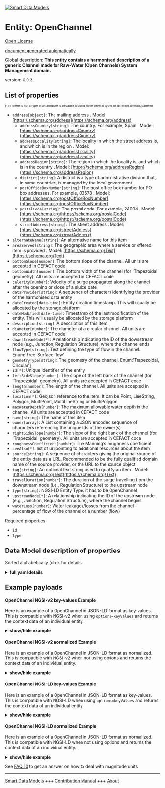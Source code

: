 <!-- 10-Header -->  
[![Smart Data Models](https://smartdatamodels.org/wp-content/uploads/2022/01/SmartDataModels_logo.png "Logo")](https://smartdatamodels.org)  
Entity: OpenChannel  
===================<!-- /10-Header -->  
<!-- 15-License -->  
[Open License](https://github.com/smart-data-models//dataModel.OpenChannelManagement/blob/master/OpenChannel/LICENSE.md)  
[document generated automatically](https://docs.google.com/presentation/d/e/2PACX-1vTs-Ng5dIAwkg91oTTUdt8ua7woBXhPnwavZ0FxgR8BsAI_Ek3C5q97Nd94HS8KhP-r_quD4H0fgyt3/pub?start=false&loop=false&delayms=3000#slide=id.gb715ace035_0_60)  
<!-- /15-License -->  
<!-- 20-Description -->  
Global description: **This entity contains a harmonised description of a generic Channel made for Raw-Water (Open Channels) System Management domain.**  
version: 0.0.3  
<!-- /20-Description -->  
<!-- 30-PropertiesList -->  

## List of properties  

<sup><sub>[*] If there is not a type in an attribute is because it could have several types or different formats/patterns</sub></sup>  
- `address[object]`: The mailing address  . Model: [https://schema.org/address](https://schema.org/address)	- `addressCountry[string]`: The country. For example, Spain  . Model: [https://schema.org/addressCountry](https://schema.org/addressCountry)  
	- `addressLocality[string]`: The locality in which the street address is, and which is in the region  . Model: [https://schema.org/addressLocality](https://schema.org/addressLocality)  
	- `addressRegion[string]`: The region in which the locality is, and which is in the country  . Model: [https://schema.org/addressRegion](https://schema.org/addressRegion)  
	- `district[string]`: A district is a type of administrative division that, in some countries, is managed by the local government    
	- `postOfficeBoxNumber[string]`: The post office box number for PO box addresses. For example, 03578  . Model: [https://schema.org/postOfficeBoxNumber](https://schema.org/postOfficeBoxNumber)  
	- `postalCode[string]`: The postal code. For example, 24004  . Model: [https://schema.org/https://schema.org/postalCode](https://schema.org/https://schema.org/postalCode)  
	- `streetAddress[string]`: The street address  . Model: [https://schema.org/streetAddress](https://schema.org/streetAddress)  
- `alternateName[string]`: An alternative name for this item  - `areaServed[string]`: The geographic area where a service or offered item is provided  . Model: [https://schema.org/Text](https://schema.org/Text)- `bottomSlope[number]`: The bottom slope of the channel. All units are accepted in CEFACT code  - `bottomWidth[number]`: The bottom width of the channel (for 'Trapezoidal' geometry). All units are accepted in CEFACT code  - `celerity[number]`: Velocity of a surge propagated along the channel after the opening or close of a sluice gate  - `dataProvider[string]`: A sequence of characters identifying the provider of the harmonised data entity  - `dateCreated[date-time]`: Entity creation timestamp. This will usually be allocated by the storage platform  - `dateModified[date-time]`: Timestamp of the last modification of the entity. This will usually be allocated by the storage platform  - `description[string]`: A description of this item  - `diameter[number]`: The diameter of a circular channel. All units are accepted in CEFACT code  - `downstreamNode[*]`: A relationship indicating the ID of the downstream node (e.g., Junction, Regulation Structure), where the channel ends  - `flowType[string]`: Text defining the type of flow in the channel. Enum:'Free-Surface flow'  - `geometryType[string]`: The geometry of the channel. Enum:'Trapezoidal, Circular']  - `id[*]`: Unique identifier of the entity  - `leftSideSlope[number]`: The slope of the left bank of the channel (for 'Trapezoidal' geometry). All units are accepted in CEFACT code  - `length[number]`: The length of the channel. All units are accepted in CEFACT code  - `location[*]`: Geojson reference to the item. It can be Point, LineString, Polygon, MultiPoint, MultiLineString or MultiPolygon  - `maxWaterDepth[number]`: The maximum allowable water depth in the channel. All units are accepted in CEFACT code  - `name[string]`: The name of this item  - `owner[array]`: A List containing a JSON encoded sequence of characters referencing the unique Ids of the owner(s)  - `rightSideSlope[number]`: The slope of the right bank of the channel (for 'Trapezoidal' geometry). All units are accepted in CEFACT code  - `roughnessCoefficient[number]`: The Manning’s roughness coefficient  - `seeAlso[*]`: list of uri pointing to additional resources about the item  - `source[string]`: A sequence of characters giving the original source of the entity data as a URL. Recommended to be the fully qualified domain name of the source provider, or the URL to the source object  - `tag[string]`: An optional text string used to qualify an item  . Model: [https://schema.org/Text](https://schema.org/Text)- `travelDuration[number]`: The duration of the surge travelling from the downstream node (i.e., Regulation Structure) to the upstream node  - `type[string]`: NGSI-LD Entity Type. it has to be OpenChannel  - `upstreamNode[*]`: A relationship indicating the ID of the upstream node (e.g., Junction, Regulation Structure), where the channel begins  - `waterLoss[number]`: Water leakages/losses from the channel - percentage of flow of the channel or a number (flow)  <!-- /30-PropertiesList -->  
<!-- 35-RequiredProperties -->  
Required properties  
- `id`  - `type`  <!-- /35-RequiredProperties -->  
<!-- 40-RequiredProperties -->  
<!-- /40-RequiredProperties -->  
<!-- 50-DataModelHeader -->  
## Data Model description of properties  
Sorted alphabetically (click for details)  
<!-- /50-DataModelHeader -->  
<!-- 60-ModelYaml -->  
<details><summary><strong>full yaml details</strong></summary>    
```yaml  
OpenChannel:    
  description: This entity contains a harmonised description of a generic Channel made for Raw-Water (Open Channels) System Management domain.    
  properties:    
    address:    
      description: The mailing address    
      properties:    
        addressCountry:    
          description: 'The country. For example, Spain'    
          type: string    
          x-ngsi:    
            model: https://schema.org/addressCountry    
            type: Property    
        addressLocality:    
          description: 'The locality in which the street address is, and which is in the region'    
          type: string    
          x-ngsi:    
            model: https://schema.org/addressLocality    
            type: Property    
        addressRegion:    
          description: 'The region in which the locality is, and which is in the country'    
          type: string    
          x-ngsi:    
            model: https://schema.org/addressRegion    
            type: Property    
        district:    
          description: 'A district is a type of administrative division that, in some countries, is managed by the local government'    
          type: string    
          x-ngsi:    
            type: Property    
        postOfficeBoxNumber:    
          description: 'The post office box number for PO box addresses. For example, 03578'    
          type: string    
          x-ngsi:    
            model: https://schema.org/postOfficeBoxNumber    
            type: Property    
        postalCode:    
          description: 'The postal code. For example, 24004'    
          type: string    
          x-ngsi:    
            model: https://schema.org/https://schema.org/postalCode    
            type: Property    
        streetAddress:    
          description: The street address    
          type: string    
          x-ngsi:    
            model: https://schema.org/streetAddress    
            type: Property    
        streetNr:    
          description: Number identifying a specific property on a public street    
          type: string    
          x-ngsi:    
            type: Property    
      type: object    
      x-ngsi:    
        model: https://schema.org/address    
        type: Property    
    alternateName:    
      description: An alternative name for this item    
      type: string    
      x-ngsi:    
        type: Property    
    areaServed:    
      description: The geographic area where a service or offered item is provided    
      type: string    
      x-ngsi:    
        model: https://schema.org/Text    
        type: Property    
    bottomSlope:    
      description: The bottom slope of the channel. All units are accepted in CEFACT code    
      minimum: 0    
      type: number    
      x-ngsi:    
        type: Property    
    bottomWidth:    
      description: The bottom width of the channel (for 'Trapezoidal' geometry). All units are accepted in CEFACT code    
      minimum: 0    
      type: number    
      x-ngsi:    
        type: Property    
    celerity:    
      description: Velocity of a surge propagated along the channel after the opening or close of a sluice gate    
      minimum: 0    
      type: number    
      x-ngsi:    
        type: Property    
    dataProvider:    
      description: A sequence of characters identifying the provider of the harmonised data entity    
      type: string    
      x-ngsi:    
        type: Property    
    dateCreated:    
      description: Entity creation timestamp. This will usually be allocated by the storage platform    
      format: date-time    
      type: string    
      x-ngsi:    
        type: Property    
    dateModified:    
      description: Timestamp of the last modification of the entity. This will usually be allocated by the storage platform    
      format: date-time    
      type: string    
      x-ngsi:    
        type: Property    
    description:    
      description: A description of this item    
      type: string    
      x-ngsi:    
        type: Property    
    diameter:    
      description: The diameter of a circular channel. All units are accepted in CEFACT code    
      minimum: 0    
      type: number    
      x-ngsi:    
        type: Property    
    downstreamNode:    
      anyOf:    
        - description: Identifier format of any NGSI entity    
          maxLength: 256    
          minLength: 1    
          pattern: ^[\w\-\.\{\}\$\+\*\[\]`|~^@!,:\\]+$    
          type: string    
          x-ngsi:    
            type: Property    
        - description: Identifier format of any NGSI entity    
          format: uri    
          type: string    
          x-ngsi:    
            type: Property    
      description: 'A relationship indicating the ID of the downstream node (e.g., Junction, Regulation Structure), where the channel ends'    
      x-ngsi:    
        type: Relationship    
    flowType:    
      description: 'Text defining the type of flow in the channel. Enum:''Free-Surface flow'''    
      enum:    
        - Free-Surface flow    
      type: string    
      x-ngsi:    
        type: Property    
    geometryType:    
      description: 'The geometry of the channel. Enum:''Trapezoidal, Circular'']'    
      enum:    
        - Circular    
        - Trapezoidal    
      type: string    
      x-ngsi:    
        type: Property    
    id:    
      anyOf:    
        - description: Identifier format of any NGSI entity    
          maxLength: 256    
          minLength: 1    
          pattern: ^[\w\-\.\{\}\$\+\*\[\]`|~^@!,:\\]+$    
          type: string    
          x-ngsi:    
            type: Property    
        - description: Identifier format of any NGSI entity    
          format: uri    
          type: string    
          x-ngsi:    
            type: Property    
      description: Unique identifier of the entity    
      x-ngsi:    
        type: Property    
    leftSideSlope:    
      description: The slope of the left bank of the channel (for 'Trapezoidal' geometry). All units are accepted in CEFACT code    
      minimum: 0    
      type: number    
      x-ngsi:    
        type: Property    
    length:    
      description: The length of the channel. All units are accepted in CEFACT code    
      minimum: 0    
      type: number    
      x-ngsi:    
        type: Property    
    location:    
      description: 'Geojson reference to the item. It can be Point, LineString, Polygon, MultiPoint, MultiLineString or MultiPolygon'    
      oneOf:    
        - description: Geojson reference to the item. Point    
          properties:    
            bbox:    
              items:    
                type: number    
              minItems: 4    
              type: array    
            coordinates:    
              items:    
                type: number    
              minItems: 2    
              type: array    
            type:    
              enum:    
                - Point    
              type: string    
          required:    
            - type    
            - coordinates    
          title: GeoJSON Point    
          type: object    
          x-ngsi:    
            type: GeoProperty    
        - description: Geojson reference to the item. LineString    
          properties:    
            bbox:    
              items:    
                type: number    
              minItems: 4    
              type: array    
            coordinates:    
              items:    
                items:    
                  type: number    
                minItems: 2    
                type: array    
              minItems: 2    
              type: array    
            type:    
              enum:    
                - LineString    
              type: string    
          required:    
            - type    
            - coordinates    
          title: GeoJSON LineString    
          type: object    
          x-ngsi:    
            type: GeoProperty    
        - description: Geojson reference to the item. Polygon    
          properties:    
            bbox:    
              items:    
                type: number    
              minItems: 4    
              type: array    
            coordinates:    
              items:    
                items:    
                  items:    
                    type: number    
                  minItems: 2    
                  type: array    
                minItems: 4    
                type: array    
              type: array    
            type:    
              enum:    
                - Polygon    
              type: string    
          required:    
            - type    
            - coordinates    
          title: GeoJSON Polygon    
          type: object    
          x-ngsi:    
            type: GeoProperty    
        - description: Geojson reference to the item. MultiPoint    
          properties:    
            bbox:    
              items:    
                type: number    
              minItems: 4    
              type: array    
            coordinates:    
              items:    
                items:    
                  type: number    
                minItems: 2    
                type: array    
              type: array    
            type:    
              enum:    
                - MultiPoint    
              type: string    
          required:    
            - type    
            - coordinates    
          title: GeoJSON MultiPoint    
          type: object    
          x-ngsi:    
            type: GeoProperty    
        - description: Geojson reference to the item. MultiLineString    
          properties:    
            bbox:    
              items:    
                type: number    
              minItems: 4    
              type: array    
            coordinates:    
              items:    
                items:    
                  items:    
                    type: number    
                  minItems: 2    
                  type: array    
                minItems: 2    
                type: array    
              type: array    
            type:    
              enum:    
                - MultiLineString    
              type: string    
          required:    
            - type    
            - coordinates    
          title: GeoJSON MultiLineString    
          type: object    
          x-ngsi:    
            type: GeoProperty    
        - description: Geojson reference to the item. MultiLineString    
          properties:    
            bbox:    
              items:    
                type: number    
              minItems: 4    
              type: array    
            coordinates:    
              items:    
                items:    
                  items:    
                    items:    
                      type: number    
                    minItems: 2    
                    type: array    
                  minItems: 4    
                  type: array    
                type: array    
              type: array    
            type:    
              enum:    
                - MultiPolygon    
              type: string    
          required:    
            - type    
            - coordinates    
          title: GeoJSON MultiPolygon    
          type: object    
          x-ngsi:    
            type: GeoProperty    
      x-ngsi:    
        type: GeoProperty    
    maxWaterDepth:    
      description: The maximum allowable water depth in the channel. All units are accepted in CEFACT code    
      minimum: 0    
      type: number    
      x-ngsi:    
        type: Property    
    name:    
      description: The name of this item    
      type: string    
      x-ngsi:    
        type: Property    
    owner:    
      description: A List containing a JSON encoded sequence of characters referencing the unique Ids of the owner(s)    
      items:    
        anyOf:    
          - description: Identifier format of any NGSI entity    
            maxLength: 256    
            minLength: 1    
            pattern: ^[\w\-\.\{\}\$\+\*\[\]`|~^@!,:\\]+$    
            type: string    
            x-ngsi:    
              type: Property    
          - description: Identifier format of any NGSI entity    
            format: uri    
            type: string    
            x-ngsi:    
              type: Property    
        description: Unique identifier of the entity    
        x-ngsi:    
          type: Property    
      type: array    
      x-ngsi:    
        type: Property    
    rightSideSlope:    
      description: The slope of the right bank of the channel (for 'Trapezoidal' geometry). All units are accepted in CEFACT code    
      minimum: 0    
      type: number    
      x-ngsi:    
        type: Property    
    roughnessCoefficient:    
      description: The Manning’s roughness coefficient    
      minimum: 0    
      type: number    
      x-ngsi:    
        type: Property    
    seeAlso:    
      description: list of uri pointing to additional resources about the item    
      oneOf:    
        - items:    
            format: uri    
            type: string    
          minItems: 1    
          type: array    
        - format: uri    
          type: string    
      x-ngsi:    
        type: Property    
    source:    
      description: 'A sequence of characters giving the original source of the entity data as a URL. Recommended to be the fully qualified domain name of the source provider, or the URL to the source object'    
      type: string    
      x-ngsi:    
        type: Property    
    tag:    
      description: An optional text string used to qualify an item    
      type: string    
      x-ngsi:    
        model: https://schema.org/Text    
        type: Property    
    travelDuration:    
      description: 'The duration of the surge travelling from the downstream node (i.e., Regulation Structure) to the upstream node'    
      minimum: 0    
      type: number    
      x-ngsi:    
        type: Property    
    type:    
      description: NGSI-LD Entity Type. it has to be OpenChannel    
      enum:    
        - OpenChannel    
      type: string    
      x-ngsi:    
        type: Property    
    upstreamNode:    
      anyOf:    
        - description: Identifier format of any NGSI entity    
          maxLength: 256    
          minLength: 1    
          pattern: ^[\w\-\.\{\}\$\+\*\[\]`|~^@!,:\\]+$    
          type: string    
          x-ngsi:    
            type: Property    
        - description: Identifier format of any NGSI entity    
          format: uri    
          type: string    
          x-ngsi:    
            type: Property    
      description: 'A relationship indicating the ID of the upstream node (e.g., Junction, Regulation Structure), where the channel begins'    
      x-ngsi:    
        type: Relationship    
    waterLoss:    
      description: Water leakages/losses from the channel - percentage of flow of the channel or a number (flow)    
      minimum: 0    
      type: number    
      x-ngsi:    
        type: Property    
  required:    
    - id    
    - type    
  type: object    
  x-derived-from: ""    
  x-disclaimer: 'Redistribution and use in source and binary forms, with or without modification, are permitted  provided that the license conditions are met. Copyleft (c) 2022 Contributors to Smart Data Models Program'    
  x-license-url: https://github.com/smart-data-models/dataModel.OpenChannelManagement/blob/master/OpenChannel/LICENSE.md    
  x-model-schema: https://smart-data-models.github.io/data-models.OpenChannelManagement/Channel/schema.json    
  x-model-tags: ""    
  x-version: 0.0.3    
```  
</details>    
<!-- /60-ModelYaml -->  
<!-- 70-MiddleNotes -->  
<!-- /70-MiddleNotes -->  
<!-- 80-Examples -->  
## Example payloads    
#### OpenChannel NGSI-v2 key-values Example    
Here is an example of a OpenChannel in JSON-LD format as key-values. This is compatible with NGSI-v2 when  using `options=keyValues` and returns the context data of an individual entity.  
<details><summary><strong>show/hide example</strong></summary>    
```json  
{  
  "id": "urn:ngsi-ld:Channel:id:IXPY:98787462",  
  "type": "OpenChannel",  
  "dateCreated": "2021-04-13T21:22:33Z",  
  "dateModified": "2021-04-13T23:34:18Z",  
  "source": "",  
  "name": "Section 3",  
  "alternateName": "S-3",  
  "description": "Description of the channel S-3",  
  "dataProvider": "",  
  "owner": [  
    "urn:ngsi-ld:Channel:items:ZOOU:49614637",  
    "urn:ngsi-ld:Channel:items:ODUZ:33451005"  
  ],  
  "seeAlso": [  
    "urn:ngsi-ld:Channel:items:YJSD:41528487",  
    "urn:ngsi-ld:Channel:items:MROT:86526209"  
  ],  
  "location": {  
    "type": "Point",  
    "coordinates": [  
      -14.2004135,  
      -147.354695  
    ]  
  },  
  "address": {  
    "streetAddress": "",  
    "addressLocality": "Thesalonikii",  
    "addressRegion": "",  
    "addressCountry": "HELLAS",  
    "postalCode": "",  
    "postOfficeBoxNumber": "",  
    "areaServed": "."  
  },  
  "areaServed": "",  
  "downstreamNode": "urn:ngsi-ld:Channel:downstreamNode:DQUS:63966588",  
  "upstreamNode": "urn:ngsi-ld:Channel:upstreamNode:MBQH:53312123",  
  "tag": "Something special enjoy research institution past western. System spring clearly impact policy.",  
  "geometry": {  
    "geometryType": "Trapezoidal",  
    "bottomSlope": 12,  
    "leftSideSlope": 14,  
    "rightSideSlope": 3,  
    "bottomWidth": 5,  
    "diameter": 0,  
    "maxWaterDepth": 4,  
    "roughnessCoefficient": 0.6,  
    "flowType": "Free-Surface flow",  
    "celerity": 5,  
    "travelDuration": 22,  
    "waterLoss": 0.12,  
    "length": 15  
  }  
}  
```  
</details>  
#### OpenChannel NGSI-v2 normalized Example    
Here is an example of a OpenChannel in JSON-LD format as normalized. This is compatible with NGSI-v2 when not using options and returns the context data of an individual entity.  
<details><summary><strong>show/hide example</strong></summary>    
```json  
{  
  "id": "IXPY.98787462",  
  "type": "OpenChannel",  
  "dateCreated": {  
    "type": "DateTime",  
    "value": "2021-04-13T21:22:33Z"  
  },  
  "dateModified": {  
    "type": "DateTime",  
    "value": "2021-04-13T23:34:18Z"  
  },  
  "source": {  
    "type": "Text",  
    "value": ""  
  },  
  "name": {  
    "type": "Text",  
    "value": "Section 3"  
  },  
  "alternateName": {  
    "type": "Text",  
    "value": "S-3"  
  },  
  "description": {  
    "type": "Text",  
    "value": "Description of the channel S-3"  
  },  
  "dataProvider": {  
    "type": "Text",  
    "value": ""  
  },  
  "owner": {  
    "type": "Array",  
    "value": [  
      "urn:ngsi-ld:Channel:items:ZOOU:49614637",  
      "urn:ngsi-ld:Channel:items:ODUZ:33451005"  
    ]  
  },  
  "seeAlso": {  
    "type": "Array",  
    "value": [  
      "urn:ngsi-ld:Channel:items:YJSD:41528487",  
      "urn:ngsi-ld:Channel:items:MROT:86526209"  
    ]  
  },  
  "location": {  
    "type": "geo:json",  
    "value": {  
      "type": "Point",  
      "coordinates": [  
        -14.2004135,  
        -147.354695  
      ]  
    }  
  },  
  "address": {  
    "type": "StructuredValue",  
    "value": {  
      "streetAddress": "",  
      "addressLocality": "Thesalonikii",  
      "addressRegion": "",  
      "addressCountry": "HELLAS",  
      "postalCode": "",  
      "postOfficeBoxNumber": "",  
      "areaServed": "."  
    }  
  },  
  "areaServed": {  
    "type": "Text",  
    "value": ""  
  },  
  "downstreamNode": {  
    "type": "object",  
    "value": "urn:ngsi-ld:Channel:downstreamNode:DQUS:63966588"  
  },  
  "upstreamNode": {  
    "type": "Relationship",  
    "value": "urn:ngsi-ld:Channel:upstreamNode:MBQH:53312123"  
  },  
  "tag": {  
    "type": "Text",  
    "value": "Something special enjoy research institution past western. System spring clearly impact policy."  
  },  
  "geometry": {  
    "type": "StructuredValue",  
    "value": {  
      "geometryType": "Trapezoidal",  
      "bottomSlope": 12,  
      "leftSideSlope": 14,  
      "rightSideSlope": 3,  
      "bottomWidth": 5,  
      "diameter": 0,  
      "maxWaterDepth": 4,  
      "roughnessCoefficient": 0.6,  
      "flowType": "Free-Surface flow",  
      "celerity": 5,  
      "travelDuration": 22,  
      "waterLoss": 0.12,  
      "length": 15  
    }  
  },  
  "@context": [  
    "https://smartdatamodels.org/context.jsonld"  
  ]  
}  
```  
</details>  
#### OpenChannel NGSI-LD key-values Example    
Here is an example of a OpenChannel in JSON-LD format as key-values. This is compatible with NGSI-LD when  using `options=keyValues` and returns the context data of an individual entity.  
<details><summary><strong>show/hide example</strong></summary>    
```json  
{  
    "id": "urn:ngsi-ld:Channel:id:IXPY:98787462",  
    "type": "OpenChannel",  
    "address": {  
        "streetAddress": "",  
        "addressLocality": "Thesalonikii",  
        "addressRegion": "",  
        "addressCountry": "HELLAS",  
        "postalCode": "",  
        "postOfficeBoxNumber": "",  
        "areaServed": "."  
    },  
    "alternateName": "S-3",  
    "areaServed": "",  
    "dataProvider": "",  
    "dateCreated": "2021-04-13T21:22:33Z",  
    "dateModified": "2021-04-13T23:34:18Z",  
    "description": "Description of the channel S-3",  
    "downstreamNode": "urn:ngsi-ld:Channel:downstreamNode:DQUS:63966588",  
    "geometry": {  
        "geometryType": "Trapezoidal",  
        "bottomSlope": 12,  
        "leftSideSlope": 14,  
        "rightSideSlope": 3,  
        "bottomWidth": 5,  
        "diameter": 0,  
        "maxWaterDepth": 4,  
        "roughnessCoefficient": 0.6,  
        "flowType": "Free-Surface flow",  
        "celerity": 5,  
        "travelDuration": 22,  
        "waterLoss": 0.12,  
        "length": 15  
    },  
    "location": {  
        "type": "Point",  
        "coordinates": [  
            -14.2004135,  
            -147.354695  
        ]  
    },  
    "name": "Section 3",  
    "owner": [  
        "urn:ngsi-ld:Channel:items:ZOOU:49614637",  
        "urn:ngsi-ld:Channel:items:ODUZ:33451005"  
    ],  
    "seeAlso": [  
        "urn:ngsi-ld:Channel:items:YJSD:41528487",  
        "urn:ngsi-ld:Channel:items:MROT:86526209"  
    ],  
    "source": "",  
    "tag": "Something special enjoy research institution past western. System spring clearly impact policy.",  
    "upstreamNode": "urn:ngsi-ld:Channel:upstreamNode:MBQH:53312123",  
    "@context": [  
        "https://raw.githubusercontent.com/smart-data-models/dataModel.OpenChannelManagement/master/context.jsonld"  
    ]  
}  
```  
</details>  
#### OpenChannel NGSI-LD normalized Example    
Here is an example of a OpenChannel in JSON-LD format as normalized. This is compatible with NGSI-LD when not using options and returns the context data of an individual entity.  
<details><summary><strong>show/hide example</strong></summary>    
```json  
{  
    "id": "urn:ngsi-ld:Channel:id:IXPY:98787462",  
    "type": "OpenChannel",  
    "address": {  
        "type": "Property",  
        "value": {  
            "streetAddress": "",  
            "addressLocality": "Thesalonikii",  
            "addressRegion": "",  
            "addressCountry": "HELLAS",  
            "postalCode": "",  
            "postOfficeBoxNumber": "",  
            "areaServed": "."  
        }  
    },  
    "alternateName": {  
        "type": "Property",  
        "value": "S-3"  
    },  
    "areaServed": {  
        "type": "Property",  
        "value": ""  
    },  
    "dataProvider": {  
        "type": "Property",  
        "value": ""  
    },  
    "dateCreated": {  
        "type": "Property",  
        "value": {  
            "@type": "DateTime",  
            "@value": "2021-04-13T21:22:33Z"  
        }  
    },  
    "dateModified": {  
        "type": "Property",  
        "value": {  
            "@type": "DateTime",  
            "@value": "2021-04-13T23:34:18Z"  
        }  
    },  
    "description": {  
        "type": "Property",  
        "value": "Description of the channel S-3"  
    },  
    "downstreamNode": {  
        "type": "Relationship",  
        "object": "urn:ngsi-ld:Channel:downstreamNode:DQUS:63966588"  
    },  
    "geometry": {  
        "type": "Property",  
        "value": {  
            "geometryType": "Trapezoidal",  
            "bottomSlope": 12,  
            "leftSideSlope": 14,  
            "rightSideSlope": 3,  
            "bottomWidth": 5,  
            "diameter": 0,  
            "maxWaterDepth": 4,  
            "roughnessCoefficient": 0.6,  
            "flowType": "Free-Surface flow",  
            "celerity": 5,  
            "travelDuration": 22,  
            "waterLoss": 0.12,  
            "length": 15  
        }  
    },  
    "location": {  
        "type": "Georoperty",  
        "value": {  
            "type": "Point",  
            "coordinates": [  
                -14.2004135,  
                -147.354695  
            ]  
        }  
    },  
    "name": {  
        "type": "Property",  
        "value": "Section 3"  
    },  
    "owner": {  
        "type": "Property",  
        "value": [  
            "urn:ngsi-ld:Channel:items:ZOOU:49614637",  
            "urn:ngsi-ld:Channel:items:ODUZ:33451005"  
        ]  
    },  
    "seeAlso": {  
        "type": "Property",  
        "value": [  
            "urn:ngsi-ld:Channel:items:YJSD:41528487",  
            "urn:ngsi-ld:Channel:items:MROT:86526209"  
        ]  
    },  
    "source": {  
        "type": "Property",  
        "value": ""  
    },  
    "tag": {  
        "type": "Property",  
        "value": "Something special enjoy research institution past western. System spring clearly impact policy."  
    },  
    "upstreamNode": {  
        "type": "Relationship",  
        "object": "urn:ngsi-ld:Channel:upstreamNode:MBQH:53312123"  
    },  
    "@context": [  
        "https://raw.githubusercontent.com/smart-data-models/dataModel.OpenChannelManagement/master/context.jsonld"  
    ]  
}  
```  
</details><!-- /80-Examples -->  
<!-- 90-FooterNotes -->  
<!-- /90-FooterNotes -->  
<!-- 95-Units -->  
See [FAQ 10](https://smartdatamodels.org/index.php/faqs/) to get an answer on how to deal with magnitude units  
<!-- /95-Units -->  
<!-- 97-LastFooter -->  
---  
[Smart Data Models](https://smartdatamodels.org) +++ [Contribution Manual](https://bit.ly/contribution_manual) +++ [About](https://bit.ly/Introduction_SDM)<!-- /97-LastFooter -->  
